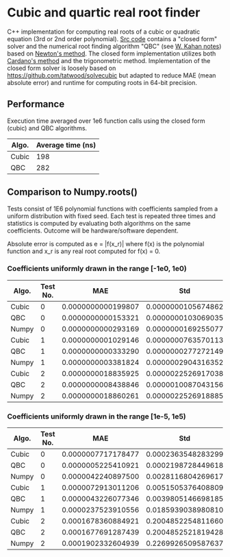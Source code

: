 # Cubic and quartic real root finder

C++ implementation for computing real roots of a cubic or quadratic equation (3rd or 2nd order polynomial). [Src code](https://github.com/MattiasFredriksson/cubic_solver_real/blob/master/Cubic/cubic_lib/src/cubic.cpp) contains a "closed form" solver and the numerical root finding algorithm "QBC" (see [W. Kahan notes](https://people.eecs.berkeley.edu/~wkahan/Math128/Cubic.pdf)) based on [Newton's method](https://en.wikipedia.org/wiki/Newton%27s_method). The closed form implementation utilizes both [Cardano's method](https://en.wikipedia.org/wiki/Cubic_equation#Cardano's_method) and the trigonometric method. Implementation of the closed form solver is loosely based on https://github.com/tatwood/solvecubic but adapted to reduce MAE (mean absolute error) and runtime for computing roots in 64-bit precision. 


## Performance

Execution time averaged over 1e6 function calls using the closed form (cubic) and QBC algorithms.

Algo. | Average time (ns)
--- | --- 
Cubic | 198
QBC |  282

## Comparison to Numpy.roots()

Tests consist of 1E6 polynomial functions with coefficients sampled from a uniform distribution with fixed seed. Each test is repeated three times and statistics is computed by evaluating both algorithms on the same coefficients. Outcome will be hardware/software dependent.

Absolute error is computed as e = |f(x_r)| where f(x) is the polynomial function and x_r is any real root computed for f(x) = 0.

### Coefficients uniformly drawn in the range [-1e0, 1e0)

Algo. | Test No. | MAE | Std | Max 
--- | --- | --- | --- | --- 
Cubic | 0 | 0.0000000000199807 | 0.0000000105674862 | 0.0000115097497277
QBC | 0 | 0.0000000000153321 | 0.0000000103069035 | 0.0000115097497277
Numpy | 0 | 0.0000000000293169 | 0.0000000169255077 | 0.0000190077410858
Cubic |  1 | 0.0000000001029146 | 0.0000000763570113 | 0.0000895105459200
QBC |  1 | 0.0000000000333290 | 0.0000000277272149 | 0.0000325598247877
Numpy |  1 | 0.0000000003381824 | 0.0000002904316352 | 0.0003336512873353
Cubic | 2 | 0.0000000018835925 | 0.0000022526917038 | 0.0026981010554332
QBC | 2 | 0.0000000008438846 | 0.0000010087043156 | 0.0012081484789055
Numpy | 2 |0.0000000018860261 | 0.0000022526918885 | 0.002698101055433


### Coefficients uniformly drawn in the range [1e-5, 1e5)

Algo. | Test No. | MAE | Std | Max 
--- | --- | --- | --- | --- 
Cubic   | 0 |  0.0000007717178477 | 0.0002363548283299 | 0.1472778703464428
QBC   | 0 | 0.0000005225410921 | 0.0002198728449618 | 0.1472781087650219
Numpy   | 0 | 0.0000042240897500 | 0.0028116804269617 | 3.1311602018395206
Cubic   | 1 | 0.0000072913011206 | 0.0051505376408809 | 4.7461626961303409
QBC  | 1 | 0.0000043226077346 | 0.0039805146698185 | 4.7461703255248722
Numpy   | 1 | 0.0000237523910556 | 0.0185939038980810 | 20.7461779549194034
Cubic  | 2 | 0.0001678360884921 | 0.2004852254811660 | 240.1257147381838877
QBC  | 2 | 0.0001677691287439 | 0.2004852521819428 | 240.1257452557620127
Numpy  | 2 | 0.0001902332604939 | 0.2269926509587637 | 271.8742242266598623




